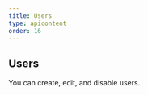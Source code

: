 ```yaml
---
title: Users
type: apicontent
order: 16
---
```

## Users
You can create, edit, and disable users.








